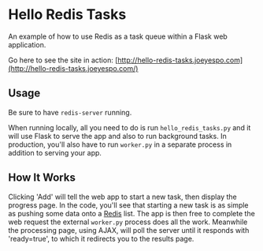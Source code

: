 Hello Redis Tasks
=================

An example of how to use Redis as a task queue within a Flask web application.

Go here to see the site in action: [http://hello-redis-tasks.joeyespo.com](http://hello-redis-tasks.joeyespo.com/)


Usage
-----

Be sure to have `redis-server` running.

When running locally, all you need to do is run `hello_redis_tasks.py` and it will use Flask to serve the
app and also to run background tasks. In production, you'll also have to run `worker.py` in a separate
process in addition to serving your app.


How It Works
------------

Clicking 'Add' will tell the web app to start a new task, then display the progress page. In the code, you'll see
that starting a new task is as simple as pushing some data onto a [Redis](http://redis.io/) list. The app is then
free to complete the web request the external `worker.py` process does all the work. Meanwhile the processing
page, using AJAX, will poll the server until it responds with 'ready=true', to which it redirects you to the results page.
